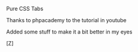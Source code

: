 Pure CSS Tabs

Thanks to phpacademy to the tutorial in youtube

Added some stuff to make it a bit better in my eyes

[Z]